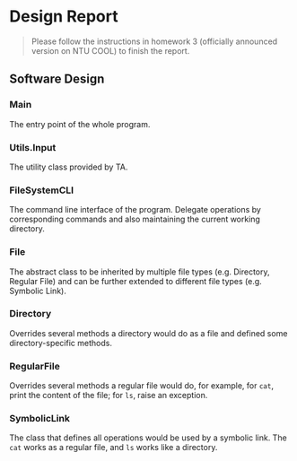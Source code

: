 # Design Report
> Please follow the instructions in homework 3 (officially announced version on NTU COOL) to finish the report.

## Software Design

### Main
The entry point of the whole program.

### Utils.Input
The utility class provided by TA.


### FileSystemCLI
The command line interface of the program. Delegate operations by corresponding commands and also maintaining the current working directory.

### File
The abstract class to be inherited by multiple file types (e.g. Directory, Regular File) and can be further extended to different file types (e.g. Symbolic Link).

### Directory
Overrides several methods a directory would do as a file and defined some directory-specific methods.

### RegularFile
Overrides several methods a regular file would do, for example, for `cat`, print the content of the file; for `ls`, raise an exception.

### SymbolicLink
The class that defines all operations would be used by a symbolic link. The `cat` works as a regular file, and `ls` works like a directory.

